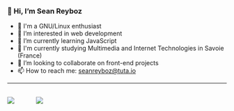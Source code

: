 ### 👋 Hi, I’m Sean Reyboz

- 🐧 I'm a GNU/Linux enthusiast
- 👀 I’m interested in web development
- 🌱 I’m currently learning JavaScript
- 🏫 I'm currently studying Multimedia and Internet Technologies in Savoie (France)
- 💞️ I’m looking to collaborate on front-end projects
- 📫 How to reach me: <seanreyboz@tuta.io>

---
<br/>

<div style="display: flex;">
  <img align="center" src="https://github-readme-stats.vercel.app/api?username=SeanReyboz&show_icons=true&count_private=false&theme=omni"/>
  &emsp; &emsp; &emsp;
  <img align="center" src="https://github-readme-stats.vercel.app/api/top-langs/?username=SeanReyboz&langs_count=8&exclude_repo=suckless&layout=compact&theme=omni"/>
</div>
